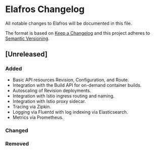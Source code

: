 # Elafros Changelog
All notable changes to Elafros will be documented in this file.

The format is based on [Keep a Changelog](http://keepachangelog.com/en/1.0.0/)
and this project adheres to [Semantic
Versioning](http://semver.org/spec/v2.0.0.html).

## [Unreleased]
### Added
* Basic API resources Revision, Configuration, and Route.
* Integration with the Build API for on-demand container builds.
* Autoscaling of Revision deployments.
* Integration with Istio ingress routing and naming.
* Integration with Istio proxy sidecar.
* Tracing via Zipkin.
* Logging via Fluentd with log indexing via Elasticsearch.
* Metrics via Prometheus.

### Changed

### Removed

<!-- To create a new release:

1. Change [Unreleased] to the released version number and add a release date.
   Example: ## [1.0.0] - 2018-04-01

2. Copy the following template above the just released version:

## [Unreleased]
### Added

### Changed

### Removed

-->
